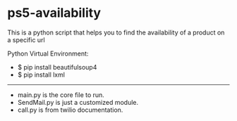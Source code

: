 # ps5-availability
This is a python script that helps you to find the availability of a product on a specific url

Python Virtual Environment:

- $ pip install beautifulsoup4               
- $ pip install lxml

--------------------------------------------------------------
- main.py is the core file to run.
- SendMail.py is just a customized module. 
- call.py is from twilio documentation.

